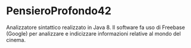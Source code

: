# PensieroProfondo42

Analizzatore sintattico realizzato in Java 8. Il software fa uso di Freebase (Google) per analizzare
e indicizzare informazioni relative al mondo del cinema.
